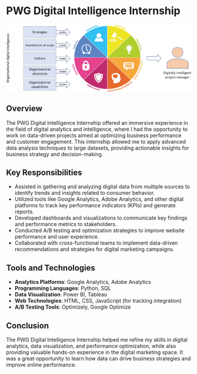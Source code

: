 # PWG Digital Intelligence Internship

![](https://github.com/Lucky-akash321/PWC-Digital-Intelligence/blob/main/DI.jpg)

## Overview
The PWG Digital Intelligence Internship offered an immersive experience in the field of digital analytics and intelligence, where I had the opportunity to work on data-driven projects aimed at optimizing business performance and customer engagement. This internship allowed me to apply advanced data analysis techniques to large datasets, providing actionable insights for business strategy and decision-making.

## Key Responsibilities
- Assisted in gathering and analyzing digital data from multiple sources to identify trends and insights related to consumer behavior.
- Utilized tools like Google Analytics, Adobe Analytics, and other digital platforms to track key performance indicators (KPIs) and generate reports.
- Developed dashboards and visualizations to communicate key findings and performance metrics to stakeholders.
- Conducted A/B testing and optimization strategies to improve website performance and user experience.
- Collaborated with cross-functional teams to implement data-driven recommendations and strategies for digital marketing campaigns.

## Tools and Technologies
- **Analytics Platforms**: Google Analytics, Adobe Analytics
- **Programming Languages**: Python, SQL
- **Data Visualization**: Power BI, Tableau
- **Web Technologies**: HTML, CSS, JavaScript (for tracking integration)
- **A/B Testing Tools**: Optimizely, Google Optimize

## Conclusion
The PWG Digital Intelligence Internship helped me refine my skills in digital analytics, data visualization, and performance optimization, while also providing valuable hands-on experience in the digital marketing space. It was a great opportunity to learn how data can drive business strategies and improve online performance.
